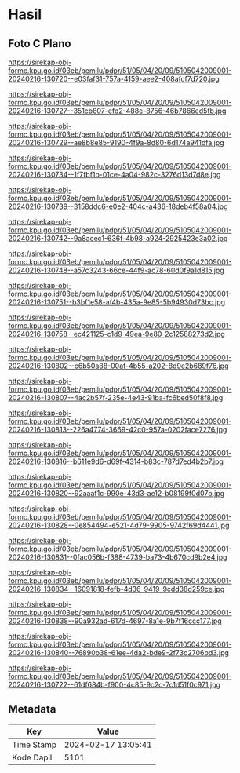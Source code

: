# Hasil

## Foto C Plano

https://sirekap-obj-formc.kpu.go.id/03eb/pemilu/pdpr/51/05/04/20/09/5105042009001-20240216-130720--e03faf31-757a-4159-aee2-408afcf7d720.jpg

https://sirekap-obj-formc.kpu.go.id/03eb/pemilu/pdpr/51/05/04/20/09/5105042009001-20240216-130727--351cb807-efd2-488e-8756-46b7866ed5fb.jpg

https://sirekap-obj-formc.kpu.go.id/03eb/pemilu/pdpr/51/05/04/20/09/5105042009001-20240216-130729--ae8b8e85-9190-4f9a-8d80-6d174a941dfa.jpg

https://sirekap-obj-formc.kpu.go.id/03eb/pemilu/pdpr/51/05/04/20/09/5105042009001-20240216-130734--1f7fbf1b-01ce-4a04-982c-3276d13d7d8e.jpg

https://sirekap-obj-formc.kpu.go.id/03eb/pemilu/pdpr/51/05/04/20/09/5105042009001-20240216-130739--3158ddc6-e0e2-404c-a436-18deb4f58a04.jpg

https://sirekap-obj-formc.kpu.go.id/03eb/pemilu/pdpr/51/05/04/20/09/5105042009001-20240216-130742--9a8acec1-636f-4b98-a924-2925423e3a02.jpg

https://sirekap-obj-formc.kpu.go.id/03eb/pemilu/pdpr/51/05/04/20/09/5105042009001-20240216-130748--a57c3243-66ce-44f9-ac78-60d0f9a1d815.jpg

https://sirekap-obj-formc.kpu.go.id/03eb/pemilu/pdpr/51/05/04/20/09/5105042009001-20240216-130751--b3bf1e58-af4b-435a-9e85-5b94930d73bc.jpg

https://sirekap-obj-formc.kpu.go.id/03eb/pemilu/pdpr/51/05/04/20/09/5105042009001-20240216-130758--ec421125-c1d9-49ea-9e80-2c12588273d2.jpg

https://sirekap-obj-formc.kpu.go.id/03eb/pemilu/pdpr/51/05/04/20/09/5105042009001-20240216-130802--c6b50a88-00af-4b55-a202-8d9e2b689f76.jpg

https://sirekap-obj-formc.kpu.go.id/03eb/pemilu/pdpr/51/05/04/20/09/5105042009001-20240216-130807--4ac2b57f-235e-4e43-91ba-fc6bed50f8f8.jpg

https://sirekap-obj-formc.kpu.go.id/03eb/pemilu/pdpr/51/05/04/20/09/5105042009001-20240216-130813--226a4774-3669-42c0-957a-0202face7276.jpg

https://sirekap-obj-formc.kpu.go.id/03eb/pemilu/pdpr/51/05/04/20/09/5105042009001-20240216-130816--b611e9d6-d69f-4314-b83c-787d7ed4b2b7.jpg

https://sirekap-obj-formc.kpu.go.id/03eb/pemilu/pdpr/51/05/04/20/09/5105042009001-20240216-130820--92aaaf1c-990e-43d3-ae12-b08199f0d07b.jpg

https://sirekap-obj-formc.kpu.go.id/03eb/pemilu/pdpr/51/05/04/20/09/5105042009001-20240216-130828--0e854494-e521-4d79-9905-9742f69d4441.jpg

https://sirekap-obj-formc.kpu.go.id/03eb/pemilu/pdpr/51/05/04/20/09/5105042009001-20240216-130831--0fac056b-f388-4739-ba73-4b670cd9b2e4.jpg

https://sirekap-obj-formc.kpu.go.id/03eb/pemilu/pdpr/51/05/04/20/09/5105042009001-20240216-130834--16091818-fefb-4d36-9419-9cdd38d259ce.jpg

https://sirekap-obj-formc.kpu.go.id/03eb/pemilu/pdpr/51/05/04/20/09/5105042009001-20240216-130838--90a932ad-617d-4697-8a1e-9b7f16ccc177.jpg

https://sirekap-obj-formc.kpu.go.id/03eb/pemilu/pdpr/51/05/04/20/09/5105042009001-20240216-130840--76890b38-61ee-4da2-bde9-2f73d2706bd3.jpg

https://sirekap-obj-formc.kpu.go.id/03eb/pemilu/pdpr/51/05/04/20/09/5105042009001-20240216-130722--61df684b-f900-4c85-9c2c-7c1d51f0c971.jpg


## Metadata

| Key        | Value               |
| ---------- | ------------------- |
| Time Stamp | 2024-02-17 13:05:41 |
| Kode Dapil | 5101                |



